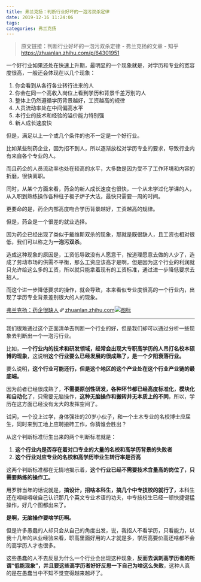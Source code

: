 ```yaml
---
title: 弗兰克扬：判断行业好坏的一泡污双杀定律
date: 2019-12-16 11:24:06
tags:
categories: 弗兰克扬
---
```


> 原文链接：判断行业好坏的一泡污双杀定律 - 弗兰克扬的文章 - 知乎
       <https://zhuanlan.zhihu.com/p/64301951>

<!--more-->

<div class="Post-RichTextContainer"><div class="RichText ztext Post-RichText"><p>一个好行业如果还处在快速上升期，最明显的一个现象就是，对学历和专业的宽容度很高，一般还会体现在以几个现象：</p><ol><li>你会看到从各行各业转行进来的人</li><li>你会在同一个高收入岗位上看到学历和背景千差万别的人</li><li>整体上仍然遵循学历背景越好，工资越高的规律</li><li>人员流动率处在中间偏高水平</li><li>本行业的技术和经验的溢价能力特别强</li><li>新人成长速度快</li></ol><p>但是，满足以上一个或几个条件的也不一定是一个好行业。</p><p>比如某些制药企业，因为招不到人，所以逐渐放松对学历专业的要求，导致行业内有来自各个专业的人。</p><p>而且药企的人员流动率也处在较高的水平，大多数是因为受不了工作环境和内容的折磨，很快离职。</p><p>同时，从某个方面来看，药企的新人成长速度也很快，一个从未学过化学课的人，从入职到熟练操作各种柱子板子炉子大法，最快只需要一周的时间。</p><p>更要命的是，药企内部高度吻合学历背景越好，工资越高的规律。</p><p>但是，药企是一个很差的就业选择。</p><p>因为药企已经出现了类似于戴维斯双杀的现象，那就是既很缺人，且工资也相对很低，我们可以称之为<b>一泡污双杀</b>。</p><p>造成这种现象的原因是，工资低导致没有人愿意干，按道理愿意去做的人少了，造成了劳动市场的供需不平衡，那么工资应该高才是啊，但是因为这个行业的利润就只允许给这么多的工资，所以就只能拿着现有的工资标准，通过进一步降低要求去招人。</p><p>而这个进一步降低要求的操作，就会导致，本来看似专业度很高的一个行业内，出现了学历专业背景差别很大的人的现象。</p><a target="_blank" href="https://zhuanlan.zhihu.com/p/39837895" data-draft-node="block" data-draft-type="link-card" data-image="https://pic3.zhimg.com/v2-aef4ec28ff69620a9048274417c1f926_180x120.jpg" data-image-width="1160" data-image-height="840" class="LinkCard LinkCard--hasImage" data-za-detail-view-id="172"><span class="LinkCard-backdrop" style="background-image:url(https://pic3.zhimg.com/v2-aef4ec28ff69620a9048274417c1f926_180x120.jpg)"></span><span class="LinkCard-content"><span class="LinkCard-text"><span class="LinkCard-title" data-text="true">弗兰克扬：药企很缺人</span><span class="LinkCard-meta"><span style="display:inline-flex;align-items:center">​<svg class="Zi Zi--InsertLink" fill="currentColor" viewBox="0 0 24 24" width="17" height="17"><path d="M6.77 17.23c-.905-.904-.94-2.333-.08-3.193l3.059-3.06-1.192-1.19-3.059 3.058c-1.489 1.489-1.427 3.954.138 5.519s4.03 1.627 5.519.138l3.059-3.059-1.192-1.192-3.059 3.06c-.86.86-2.289.824-3.193-.08zm3.016-8.673l1.192 1.192 3.059-3.06c.86-.86 2.289-.824 3.193.08.905.905.94 2.334.08 3.194l-3.059 3.06 1.192 1.19 3.059-3.058c1.489-1.489 1.427-3.954-.138-5.519s-4.03-1.627-5.519-.138L9.786 8.557zm-1.023 6.68c.33.33.863.343 1.177.029l5.34-5.34c.314-.314.3-.846-.03-1.176-.33-.33-.862-.344-1.176-.03l-5.34 5.34c-.314.314-.3.846.03 1.177z" fill-rule="evenodd"></path></svg></span>zhuanlan.zhihu.com</span></span><span class="LinkCard-imageCell"><img class="LinkCard-image LinkCard-image--horizontal" alt="图标" src="https://pic3.zhimg.com/v2-aef4ec28ff69620a9048274417c1f926_180x120.jpg"></span></span></a><hr><p>我们很难通过这个正面清单去判断一个行业的好，但是我们却可以通过分析一些现象去判断出一个一泡污行业。</p><p>比如，<b>一个行业内的技术和研发领域，经常会出现大专职高学历的人吊打名校本硕博的现象</b>，这说明<b>这个行业要么已经发展的很成熟了，是一个夕阳衰落行业。</b></p><p>要么说明，<b>这个行业可能还行，但是这个地区的这个产业处在这个行业产业链的最底端。</b></p><p>因为前者已经很成熟了，<b>不需要原创性研发，各种环节都已经高度标准化，模块化和自动化</b>了，只需要无脑操作，<b>这种无脑操作和搬砖并无本质上的不同</b>，所以，学历在这方面已经没有太大的发挥空间了。</p><p>试问，一个没上过学，身体强壮的20岁小伙子，和一个土木专业的名校博士应届生，同时来到工地上应聘搬砖工作，你猜谁会胜出？</p><p>从这个判断标准衍生出来的两个判断标准就是：</p><ol><li><b>这个行业内是否存在着对口专业的大量的名校和高学历背景的失败者</b></li><li><b>这个行业对应专业的名校和高学历毕业生转行率是否高</b></li></ol><p>这两个判断标准都在无情地揭示着，<b>这个行业已经不需要技术含量高的岗位了，只需要熟练的操作工。</b></p><p>用罗胖当年的话说就是，<b>搞设计，招啥本科生，搞几个中专技校的就行了，</b>本科生还在嘚啵嘚啵自己认识那几个英文专业术语的功夫，中专技校生已经一顿快捷键猛操作，好几个图都出来了。</p><p><b>是啊，无脑操作要啥学历啊。</b></p><p>但是许多愚蠢的人却只会从自己的角度出发，说，我招人不看学历，只看能力，以我十几年的从业经验来看，职高里面好用的人才就是多，学历高要价高还啥都不会的高学历人才也很多。</p><p>这些愚蠢的人不去反思为什么一个行业会出现这种现象，<b>反而去讽刺高学历者的所谓“低能现象”，并且要这些高学历者好好反思一下自己为啥这么失败</b>，这种人真的是在愚蠢当中不知不觉变得越来越坏了。</p></div></div>
